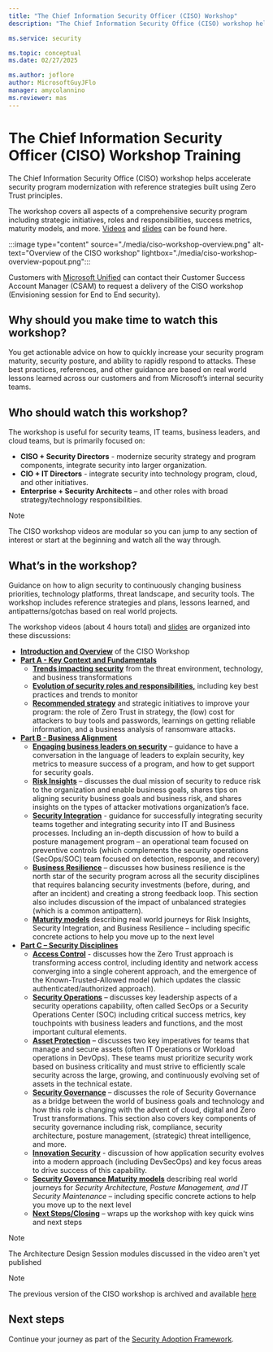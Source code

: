 ```yaml
---
title: "The Chief Information Security Officer (CISO) Workshop"
description: "The Chief Information Security Office (CISO) workshop helps accelerate security program modernization with reference strategies built using Zero Trust principles."

ms.service: security

ms.topic: conceptual
ms.date: 02/27/2025

ms.author: joflore
author: MicrosoftGuyJFlo
manager: amycolannino
ms.reviewer: mas
---
```

# The Chief Information Security Officer (CISO) Workshop Training

The Chief Information Security Office (CISO) workshop helps accelerate security program modernization with reference strategies built using Zero Trust principles.

The workshop covers all aspects of a comprehensive security program including strategic initiatives, roles and responsibilities, success metrics, maturity models, and more. [Videos](./the-ciso-workshop-videos.md) and [slides](https://raw.githubusercontent.com/microsoft/CloudAdoptionFramework/master/security/ciso-workshop/Microsoft-CISO-Workshop-Security-Strategy-and-Program.pdf) can be found here.

:::image type="content" source="./media/ciso-workshop-overview.png" alt-text="Overview of the CISO workshop" lightbox="./media/ciso-workshop-overview-popout.png":::

Customers with [Microsoft Unified](https://www.microsoft.com/unifiedsupport/overview) can contact their Customer Success Account Manager (CSAM) to request a delivery of the CISO workshop (Envisioning session for End to End security).

## Why should you make time to watch this workshop?

You get actionable advice on how to quickly increase your security program maturity, security posture, and ability to rapidly respond to attacks.
These best practices, references, and other guidance are based on real world lessons learned across our customers and from Microsoft’s internal security teams.

## Who should watch this workshop?

The workshop is useful for security teams, IT teams, business leaders, and cloud teams, but is primarily focused on:

- **CISO + Security Directors** - modernize security strategy and program components, integrate security into larger organization.
- **CIO + IT Directors** - integrate security into technology program, cloud, and other initiatives.
- **Enterprise + Security Architects** – and other roles with broad strategy/technology responsibilities.

> [!NOTE]
> The CISO workshop videos are modular so you can jump to any section of interest or start at the beginning and watch all the way through.

## What’s in the workshop?

Guidance on how to align security to continuously changing business priorities, technology platforms, threat landscape, and security tools. The workshop includes reference strategies and plans, lessons learned, and antipatterns/gotchas based on real world projects.

The workshop videos (about 4 hours total) and [slides](https://github.com/MicrosoftDocs/security/blob/main/Downloads/Microsoft-CISO-Workshop-Security-Strategy-and-Program.pdf) are organized into these discussions:

- **[Introduction and Overview](the-ciso-workshop.md)** of the CISO Workshop
- **[Part A - Key Context and Fundamentals](the-ciso-workshop-videos.md#part-a---key-context-and-fundamentals)**
   - **[Trends impacting security](the-ciso-workshop-videos.md#threat-environment-and-trends)** from the threat environment, technology, and business transformations
   - **[Evolution of security roles and responsibilities,](the-ciso-workshop-videos.md#roles--responsibilities)** including key best practices and trends to monitor
   - **[Recommended strategy](the-ciso-workshop-videos.md#strategy-and-recommended-initiatives)** and strategic initiatives to improve your program: the role of Zero Trust in strategy, the (low) cost for attackers to buy tools and passwords, learnings on getting reliable information, and a business analysis of ransomware attacks.
- **[Part B - Business Alignment](the-ciso-workshop-videos.md#part-b---business-alignment)**
   - **[Engaging business leaders on security](the-ciso-workshop-videos.md#engaging-business-leaders-on-security)** – guidance to have a conversation in the language of leaders to explain security, key metrics to measure success of a program, and how to get support for security goals.
   - **[Risk Insights](the-ciso-workshop-videos.md#risk-insights)** – discusses the dual mission of security to reduce risk to the organization and enable business goals, shares tips on aligning security business goals and business risk, and shares insights on the types of attacker motivations organization’s face.
   - **[Security Integration](the-ciso-workshop-videos.md#security-integration)** - guidance for successfully integrating security teams together and integrating security into IT and Business processes. Including an in-depth discussion of how to build a posture management program – an operational team focused on preventive controls (which complements the security operations (SecOps/SOC) team focused on detection, response, and recovery)
   - **[Business Resilience](the-ciso-workshop-videos.md#business-resilience)** – discusses how business resilience is the north star of the security program across all the security disciplines that requires balancing security investments (before, during, and after an incident) and creating a strong feedback loop. This section also includes discussion of the impact of unbalanced strategies (which is a common antipattern).
   - **[Maturity models](the-ciso-workshop-videos.md#maturity-model---business-alignment)** describing real world journeys for Risk Insights, Security Integration, and Business Resilience – including specific concrete actions to help you move up to the next level
- **[Part C – Security Disciplines](the-ciso-workshop-videos.md#part-c---security-disciplines)**
   - **[Access Control](the-ciso-workshop-videos.md#access-control)** - discusses how the Zero Trust approach is transforming access control, including identity and network access converging into a single coherent approach, and the emergence of the Known-Trusted-Allowed model (which updates the classic authenticated/authorized approach).
   - **[Security Operations](the-ciso-workshop-videos.md#security-operations)** – discusses key leadership aspects of a security operations capability, often called SecOps or a Security Operations Center (SOC) including critical success metrics, key touchpoints with business leaders and functions, and the most important cultural elements.
   - **[Asset Protection](the-ciso-workshop-videos.md#asset-protection)** – discusses two key imperatives for teams that manage and secure assets (often IT Operations or Workload operations in DevOps). These teams must prioritize security work based on business criticality and must strive to efficiently scale security across the large, growing, and continuously evolving set of assets in the technical estate.
   - **[Security Governance](the-ciso-workshop-videos.md#security-governance)** – discusses the role of Security Governance as a bridge between the world of business goals and technology and how this role is changing with the advent of cloud, digital and Zero Trust transformations. This section also covers key components of security governance including risk, compliance, security architecture, posture management, (strategic) threat intelligence, and more.
   - **[Innovation Security](the-ciso-workshop-videos.md#innovation-security)** - discussion of how application security evolves into a modern approach (including DevSecOps) and key focus areas to drive success of this capability.
   - **[Security Governance Maturity models](the-ciso-workshop-videos.md#maturity-model---security-governance)** describing real world journeys for *Security Architecture, Posture Management, and IT Security Maintenance* – including specific concrete actions to help you move up to the next level
   - **[Next Steps/Closing](the-ciso-workshop-videos.md#summary--next-steps)** – wraps up the workshop with key quick wins and next steps

> [!NOTE]
> The Architecture Design Session modules discussed in the video aren't yet published

> [!NOTE]
> The previous version of the CISO workshop is archived and available [here](ciso-workshop.md) 

## Next steps

Continue your journey as part of the [Security Adoption Framework](adoption.md).